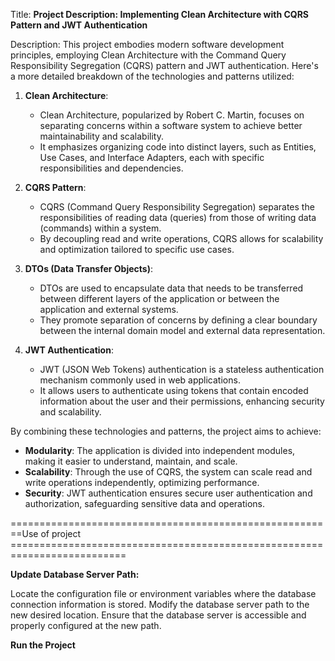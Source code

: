 Title: **Project Description: Implementing Clean Architecture with CQRS Pattern and JWT Authentication**

Description:
This project embodies modern software development principles, employing Clean Architecture with the Command Query Responsibility Segregation (CQRS) pattern and JWT authentication. Here's a more detailed breakdown of the technologies and patterns utilized:

1. **Clean Architecture**:
   - Clean Architecture, popularized by Robert C. Martin, focuses on separating concerns within a software system to achieve better maintainability and scalability.
   - It emphasizes organizing code into distinct layers, such as Entities, Use Cases, and Interface Adapters, each with specific responsibilities and dependencies.

2. **CQRS Pattern**:
   - CQRS (Command Query Responsibility Segregation) separates the responsibilities of reading data (queries) from those of writing data (commands) within a system.
   - By decoupling read and write operations, CQRS allows for scalability and optimization tailored to specific use cases.

3. **DTOs (Data Transfer Objects)**:
   - DTOs are used to encapsulate data that needs to be transferred between different layers of the application or between the application and external systems.
   - They promote separation of concerns by defining a clear boundary between the internal domain model and external data representation.

4. **JWT Authentication**:
   - JWT (JSON Web Tokens) authentication is a stateless authentication mechanism commonly used in web applications.
   - It allows users to authenticate using tokens that contain encoded information about the user and their permissions, enhancing security and scalability.

By combining these technologies and patterns, the project aims to achieve:

- **Modularity**: The application is divided into independent modules, making it easier to understand, maintain, and scale.
- **Scalability**: Through the use of CQRS, the system can scale read and write operations independently, optimizing performance.
- **Security**: JWT authentication ensures secure user authentication and authorization, safeguarding sensitive data and operations.

========================================================Use of project ==========================================================================

**Update Database Server Path:**

Locate the configuration file or environment variables where the database connection information is stored.
Modify the database server path to the new desired location.
Ensure that the database server is accessible and properly configured at the new path.

**Run the Project**
